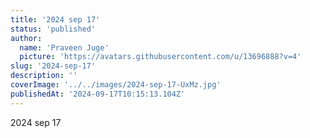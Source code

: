 ```yaml
---
title: '2024 sep 17'
status: 'published'
author:
  name: 'Praveen Juge'
  picture: 'https://avatars.githubusercontent.com/u/13696888?v=4'
slug: '2024-sep-17'
description: ''
coverImage: '../../images/2024-sep-17-UxMz.jpg'
publishedAt: '2024-09-17T10:15:13.104Z'
---
```


2024 sep 17